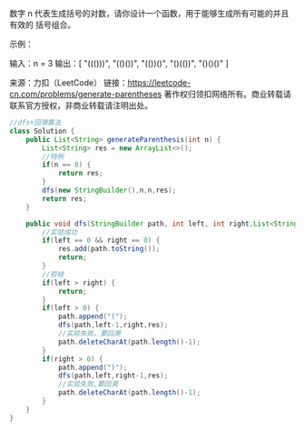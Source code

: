 数字 n 代表生成括号的对数，请你设计一个函数，用于能够生成所有可能的并且 有效的 括号组合。

 

示例：

输入：n = 3
输出：[
       "((()))",
       "(()())",
       "(())()",
       "()(())",
       "()()()"
     ]

来源：力扣（LeetCode）
链接：https://leetcode-cn.com/problems/generate-parentheses
著作权归领扣网络所有。商业转载请联系官方授权，非商业转载请注明出处。

```java
//dfs+回溯算法
class Solution {
    public List<String> generateParenthesis(int n) {
        List<String> res = new ArrayList<>();
        //特例
        if(n == 0) {
            return res;
        }
        dfs(new StringBuilder(),n,n,res);
        return res;
    }

    public void dfs(StringBuilder path, int left, int right,List<String> res) {
        //实验成功
        if(left == 0 && right == 0) {
            res.add(path.toString());
            return;
        }
        //剪枝
        if(left > right) {
            return;
        }
        if(left > 0) {
            path.append("(");
            dfs(path,left-1,right,res);
            //实验失败，要回溯
            path.deleteCharAt(path.length()-1);
        }
        if(right > 0) {
            path.append(")");
            dfs(path,left,right-1,res);
            //实验失败,要回溯
            path.deleteCharAt(path.length()-1);
        }
    }
}
```

